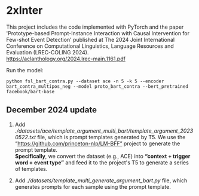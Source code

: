 # 2xInter
This project includes the code implemented with PyTorch and the paper 'Prototype-based Prompt-Instance Interaction with Causal Intervention for Few-shot Event Detection' published at The 2024 Joint International Conference on Computational Linguistics, Language Resources and Evaluation (LREC-COLING 2024).<br>
https://aclanthology.org/2024.lrec-main.1161.pdf

Run the model:

 ```
python fsl_bart_contra.py --dataset ace -n 5 -k 5 --encoder bart_contra_multipos_neg --model proto_bart_contra --bert_pretrained facebook/bart-base
 ```

## December 2024 update

1. Add *./datasets/ace/template_argument_multi_bart/template_argument_20230522.txt* file, which is prompt templates generated by T5. We use the “https://github.com/princeton-nlp/LM-BFF” project to generate the prompt template. <br>
**Specifically**, we convert the dataset (e.g., ACE) into **“context + trigger word + event type”** and feed it to the project's T5 to generate a series of templates.

2. Add *./datasets/template_multi_generate_argument_bart.py* file, which generates prompts for each sample using the prompt template.
